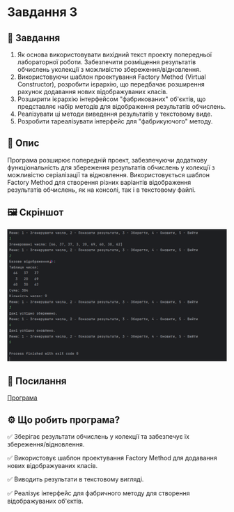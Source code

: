 # Завдання 3
## 📌 Завдання
1. Як основа використовувати вихідний текст проекту попередньої лабораторної роботи. Забезпечити розміщення результатів обчислень уколекції з можливістю збереження/відновлення.
2. Використовуючи шаблон проектування Factory Method (Virtual Constructor), розробити ієрархію, що передбачає розширення рахунок додавання нових відображуваних класів.
3. Розширити ієрархію інтерфейсом "фабрикованих" об'єктів, що представляє набір методів для відображення результатів обчислень.
4. Реалізувати ці методи виведення результатів у текстовому виде.
5.  Розробити тареалізувати інтерфейс для "фабрикуючого" методу.
## 📖 Опис
Програма розширює попередній проект, забезпечуючи додаткову функціональність для збереження результатів обчислень у колекції з можливістю серіалізації та відновлення. Використовується шаблон Factory Method для створення різних варіантів відображення результатів обчислень, як на консолі, так і в текстовому файлі.
## 🖼️ Скріншот
![img.png](img.png)
## 🔗 Посилання
[Програма]()

## ⚙️ Що робить програма?
✅ Зберігає результати обчислень у колекції та забезпечує їх збереження/відновлення.

✅ Використовує шаблон проектування Factory Method для додавання нових відображуваних класів.

✅ Виводить результати в текстовому вигляді.

✅ Реалізує інтерфейс для фабричного методу для створення відображуваних об'єктів.

